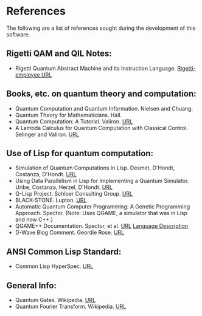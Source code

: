 # References

The following are a list of references sought during the development
of this software.

## Rigetti QAM and QIL Notes:
* Rigetti Quantum Abstract Machine and its Instruction Language. [Rigetti-employee URL](https://docs.google.com/a/rigetti.com/document/d/1KSV9vUbpWdy_TlPPg9OHAgN9ROrxCeY0-BWOpIovzCo/edit?usp=sharing)

## Books, etc. on quantum theory and computation:
* Quantum Computation and Quantum Information. Nielsen and Chuang.
* Quantum Theory for Mathematicians. Hall.
* Quantum Computation: A Tutorial. Valiron. [URL](http://www.monoidal.net/papers/tutorialqpl-1.pdf)
* A Lambda Calculus for Quantum Computation with Classical Control. Selinger and Valiron. [URL](http://www.mathstat.dal.ca/~selinger/papers/papers/qlambda-mscs.pdf)

## Use of Lisp for quantum computation:
* Simulation of Quantum Computations in Lisp. Desmet, D'Hondt, Costanza, D'Hondt. [URL](ftp://prog.vub.ac.be/tech_report/2006/vub-prog-tr-06-15.pdf)
* Using Data Parallelism in Lisp for Implementing a Quantum Simulator. Uribe, Costanza, Herzel, D'Hondt. [URL](http://www.p-cos.net/documents/Using-Data-Parallelism-in-Lisp.pdf)
* Q-Lisp Project. Schloer Consulting Group. [URL](http://www.schloerconsulting.com/quantum-computer-q-lisp-programming-language)
* BLACK-STONE. Lupton. [URL](https://github.com/thephoeron/black-stone)
* Automatic Quantum Computer Programming: A Genetic Programming Approach. Spector. (Note: Uses QGAME, a simulator that was in Lisp and now C++.)
* QGAME++ Documentation. Spector, et al. [URL](http://faculty.hampshire.edu/lspector/qgame++/qgame-0.4.1/doc/html/index.html) [Language Description](http://faculty.hampshire.edu/lspector/qgame++/qgame-0.4.1/doc/html/qgame_lang_desc.html)
* D-Wave Blog Comment. Geordie Rose. [URL](https://dwave.wordpress.com/2011/05/20/learning-to-program-the-d-wave-one-software-you-should-install-a-book-you-should-buy/#comment-21948)

## ANSI Common Lisp Standard:
* Common Lisp HyperSpec. [URL](http://www.lispworks.com/documentation/HyperSpec/Front/index.htm)

## General Info:
* Quantum Gates. Wikipedia. [URL](https://en.wikipedia.org/wiki/Quantum_gate)
* Quantum Fourier Transform. Wikipedia. [URL](https://en.wikipedia.org/wiki/Quantum_Fourier_transform)